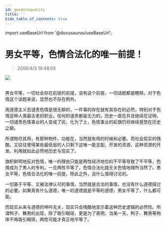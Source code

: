 ```yaml
---
id: genderequality
title: ''
hide_table_of_contents: true
---
```


import useBaseUrl from '@docusaurus/useBaseUrl';

# 男女平等，色情合法化的唯一前提！

> 2006/4/3 19:48:05

<div style={{textAlign: 'center'}}>
<img src={useBaseUrl('https://gateway.ipfscdn.io/ipfs/QmXSnds2BF97yuZwYAMLwrpjQcuPcm22WGsFmBJfWFTEUM/essays/genderequality/1.jpeg')} /><br/><br/>
</div>

男女平等，一切社会存在前提的前提，没有这个前提，一切话题都是瞎掰。对于色情这个话题来说，显然也不存在例外。

用道德主义去谴责色情是很无聊的，一件事的存在就有其存在的必然，特别对于色情这种人类最古老的职业，任何的谴责都是无力的。历史一直在并且继续在证明，一切谴责色情事业的人变成了灰、化为了土，色情事业的彩旗仍将继续晃悠在历史之巅。

所谓物尽其用，有那种物件、功能在，当然就有用的时候和必要。而社会现实的残酷，又往往使得某些最低层的人只剩下这唯一能支配、开发的资源，这种资源的开发、利用就如此必然地历史与现实了。

旗帜鲜明地反对色情，唯一的理由只能是两性经济地位的不平等导致了不平等，色情成为了男人的专利。一旦两性平等了，色情合法化就无关色情地理所当然了。男女平等，色情合法化的唯一前提，除此之外，没什么值得讨论的。

一切基于平等、又被法律认可的事情，当然就是合法的事情，也没有什么道德探讨的必要。如果真有什么道德，唯一的道德就是平等的道德，男女平等了，什么都可能。

而现实从来与道德的呻吟无关，现实只会残酷地宣示着这种历史逻辑的必然性。所谓鸭子、舞男的出现，除了吸引眼球，更是为了表明，当某一天，鸭子、舞男等物体不再吸引眼球，两性可能才真正地平等了。